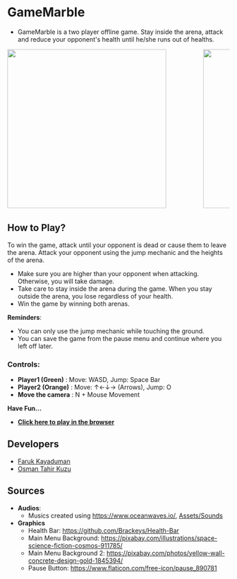 # GameMarble
- GameMarble is a two player offline game. Stay inside the arena, attack and reduce your opponent's health until he/she runs out of healths. <br/>
<pre>
<img src="https://user-images.githubusercontent.com/56130302/150653864-76848328-7b7b-4c7a-934a-fda8dc963717.png" width="360">          <img src="https://user-images.githubusercontent.com/56130302/150653894-1721c7c4-eb17-4cdb-824b-50f04ed8c975.png" width="360">
</pre>

## How to Play?
To win the game, attack until your opponent is dead or cause them to leave the arena. Attack your opponent using the jump mechanic and the heights of the arena. 
- Make sure you are higher than your opponent when attacking. Otherwise, you will take damage.
- Take care to stay inside the arena during the game. When you stay outside the arena, you lose regardless of your health.
- Win the game by winning both arenas.<br/>

**Reminders**:
- You can only use the jump mechanic while touching the ground.
- You can save the game from the pause menu and continue where you left off later. <br/>

### Controls:
- **Player1 (Green)** : Move: WASD, Jump: Space Bar
- **Player2 (Orange)** : Move: ↑←↓→ (Arrows), Jump: O
- **Move the camera** : N + Mouse Movement

**Have Fun...** <br/>
- [**Click here to play in the browser**](https://farukkayaduman.itch.io/gamemarble)

## Developers
- [Faruk Kayaduman](https://www.linkedin.com/in/faruk-kayaduman/)
- [Osman Tahir Kuzu](https://www.linkedin.com/in/osman-tahir-kuzu-5629ab18b/)

## Sources
- **Audios**:
  - Musics created using https://www.oceanwaves.io/, [Assets/Sounds](https://github.com/FarukKayaduman/GameMarble/tree/main/Assets/Sounds)
- **Graphics**
  - Health Bar: https://github.com/Brackeys/Health-Bar
  - Main Menu Background: https://pixabay.com/illustrations/space-science-fiction-cosmos-911785/
  - Main Menu Background 2: https://pixabay.com/photos/yellow-wall-concrete-design-gold-1845394/
  - Pause Button: https://www.flaticon.com/free-icon/pause_890781
